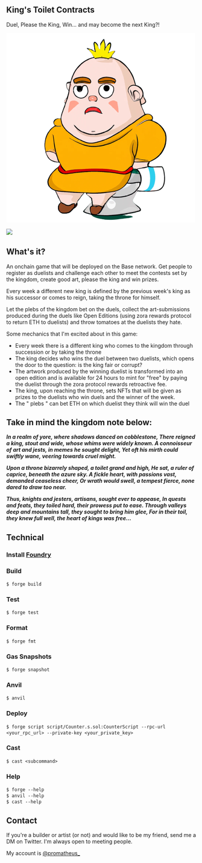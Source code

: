 ## King's Toilet Contracts

Duel, Please the King, Win... and may become the next King?!

![alt text](https://github.com/math77/kings-toilet/blob/main/assets/the-king.png?raw=true)


[![](https://img.shields.io/badge/Incubated_by-100.builders-9146ff?logo=gamejolt&logoColor=white&labelColor=464646&style=for-the-badge)](https://app.100.builders/directory)


## What's it?

An onchain game that will be deployed on the Base network. Get people to register as duelists and challenge each other to meet the contests set by the kingdom, create good art, please the king and win prizes.

Every week a different new king is defined by the previous week's king as his successor or comes to reign, taking the throne for himself.

Let the plebs of the kingdom bet on the duels, collect the art-submissions produced during the duels like Open Editions (using zora rewards protocol to return ETH to duelists) and throw tomatoes at the duelists they hate.

Some mechanics that I'm excited about in this game:

- Every week there is a different king who comes to the kingdom through succession or by taking the throne
- The king decides who wins the duel between two duelists, which opens the door to the question: is the king fair or corrupt?
- The artwork produced by the winning duelist is transformed into an open edition and is available for 24 hours to mint for "free" by paying the duelist through the zora protocol rewards retroactive fee.
- The king, upon reaching the throne, sets NFTs that will be given as prizes to the duelists who win duels and the winner of the week.
- The " plebs " can bet ETH on which duelist they think will win the duel


## Take in mind the kingdom note below:

***In a realm of yore, where shadows danced on cobblestone,
There reigned a king, stout and wide, whose whims were widely known.
A connoisseur of art and jests, in memes he sought delight,
Yet oft his mirth could swiftly wane, veering towards cruel might.***

***Upon a throne bizarrely shaped, a toilet grand and high,
He sat, a ruler of caprice, beneath the azure sky.
A fickle heart, with passions vast, demanded ceaseless cheer,
Or wrath would swell, a tempest fierce, none dared to draw too near.***

***Thus, knights and jesters, artisans, sought ever to appease,
In quests and feats, they toiled hard, their prowess put to ease.
Through valleys deep and mountains tall, they sought to bring him glee,
For in their toil, they knew full well, the heart of kings was free...***


## Technical

### Install [Foundry](https://book.getfoundry.sh/getting-started/installation)

### Build

```shell
$ forge build
```

### Test

```shell
$ forge test
```

### Format

```shell
$ forge fmt
```

### Gas Snapshots

```shell
$ forge snapshot
```

### Anvil

```shell
$ anvil
```

### Deploy

```shell
$ forge script script/Counter.s.sol:CounterScript --rpc-url <your_rpc_url> --private-key <your_private_key>
```

### Cast

```shell
$ cast <subcommand>
```

### Help

```shell
$ forge --help
$ anvil --help
$ cast --help
```

## Contact

If you're a builder or artist (or not) and would like to be my friend, send me a DM on Twitter. I'm always open to meeting people.

My account is [@promatheus_](https://twitter.com/promatheus_)
